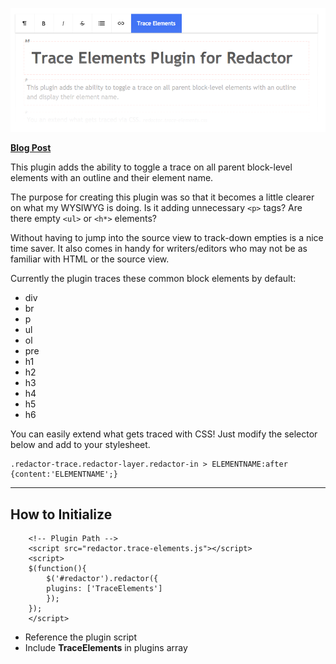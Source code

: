 ![TraceElements in action](https://github.com/amineo/redactor-trace-elements/raw/master/screenshot.png)

[**Blog Post**](https://anthonymineo.com/trace-elements-plugin-for-redactor/)

This plugin adds the ability to toggle a trace on all parent block-level elements with an outline and their element name.

The purpose for creating this plugin was so that it becomes a little clearer on what my WYSIWYG is doing. Is it adding unnecessary `<p>` tags? Are there empty `<ul>` or `<h*>` elements?

Without having to jump into the source view to track-down empties is a nice time saver. It also comes in handy for writers/editors who may not be as familiar with HTML or the source view.


Currently the plugin traces these common block elements by default:
<ul>
    <li>div</li>
    <li>br</li>
    <li>p</li>
    <li>ul</li>
    <li>ol</li>
    <li>pre</li>
    <li>h1</li>
    <li>h2</li>
    <li>h3</li>
    <li>h4</li>
    <li>h5</li>
    <li>h6</li>
</ul>



You can easily extend what gets traced with CSS! Just modify the selector below and add to your stylesheet.
```language-css
.redactor-trace.redactor-layer.redactor-in > ELEMENTNAME:after {content:'ELEMENTNAME';}
```


<hr>

## How to Initialize 
```
    <!-- Plugin Path -->
    <script src="redactor.trace-elements.js"></script>
    <script>
    $(function(){
        $('#redactor').redactor({
        plugins: ['TraceElements']
        });
    });
    </script>
```
- Reference the plugin script
- Include **TraceElements** in plugins array

